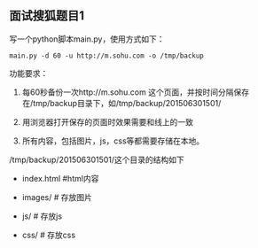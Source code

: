 ## 面试搜狐题目1


写一个python脚本main.py，使用方式如下：

```shell
main.py -d 60 -u http://m.sohu.com -o /tmp/backup 
```

功能要求：

1. 每60秒备份一次http://m.sohu.com 这个页面，并按时间分隔保存在/tmp/backup目录下，如/tmp/backup/201506301501/

2. 用浏览器打开保存的页面时效果需要和线上的一致

3. 所有内容，包括图片，js，css等都需要存储在本地。

/tmp/backup/201506301501/这个目录的结构如下

- index.html  #html内容

- images/  # 存放图片

- js/  # 存放js

- css/  # 存放css
